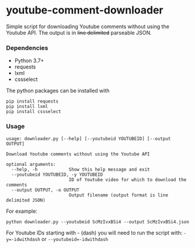 # youtube-comment-downloader
Simple script for downloading Youtube comments without using the Youtube API. The output is in ~~line delimited~~ parseable JSON.
### Dependencies
* Python 3.7+
* requests
* lxml
* cssselect

The python packages can be installed with

    pip install requests
    pip install lxml
    pip install cssselect

### Usage
```
usage: downloader.py [--help] [--youtubeid YOUTUBEID] [--output OUTPUT]

Download Youtube comments without using the Youtube API

optional arguments:
  --help, -h            Show this help message and exit
  --youtubeid YOUTUBEID, -y YOUTUBEID
                        ID of Youtube video for which to download the comments
  --output OUTPUT, -o OUTPUT
                        Output filename (output format is line delimited JSON)
```

For example:
```
python downloader.py --youtubeid ScMzIvxBSi4 --output ScMzIvxBSi4.json
```

For Youtube IDs starting with - (dash) you will need to run the script with:
`-y=-idwithdash` or `--youtubeid=-idwithdash`
